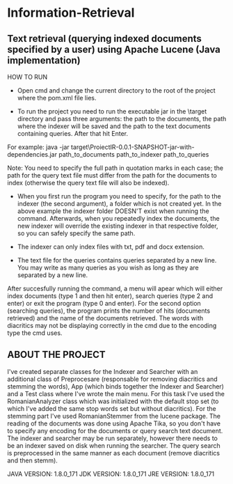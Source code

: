 # Information-Retrieval
## Text retrieval (querying indexed documents specified by a user) using Apache Lucene (Java implementation)


HOW TO RUN

- Open cmd and change the current directory to the root of the project where the pom.xml file lies.

- To run the project you need to run the executable jar in the \target directory
and pass three arguments: the path to the documents, the path where the indexer will be
saved and the path to the text documents containing queries. After that hit Enter.

For example:
java -jar target\ProiectIR-0.0.1-SNAPSHOT-jar-with-dependencies.jar 
path_to_documents path_to_indexer path_to_queries

Note: You need to specify the full path in quotation marks in each case; the path for the
query text file must differ from the path for the documents to index (otherwise the query
text file will also be indexed).

- When you first run the program you need to specify, for the path to the indexer
(the second argument), a folder which is not created yet. In the above example the indexer folder 
DOESN'T exist when running the command. Afterwards, when you repeatedly index the documents, the
new indexer will override the existing indexer in that respective folder, so you can safely
specify the same path.

- The indexer can only index files with txt, pdf and docx extension.

- The text file for the queries contains queries separated by a new line. You may write as many
queries as you wish as long as they are separated by a new line.

After succesfully running the command, a menu will apear which will either index documents (type
1 and then hit enter), search queries (type 2 and enter) or exit the program (type 0 and enter).
For the second option (searching queries), the program prints the number of hits (documents
retrieved) and the name of the documents retrieved.
The words with diacritics may not be displaying correctly in the cmd due to the encoding type
the cmd uses.


## ABOUT THE PROJECT

I've created separate classes for the Indexer and Searcher with an additional class of
Preprocesare (responsable for removing diacritics and stemming the words), App (which binds
together the Indexer and Searcher) and a Test class where I've wrote the main menu.
For this task I've used the RomanianAnalyzer class which was initialized with the default
stop set (to which I've added the same stop words set but without diacritics). For
the stemming part I've used RomanianStemmer from the lucene package. The reading of the
documents was done using Apache Tika, so you don't have to specify any encoding for the 
documents or query search text document.
The indexer and searcher may be run separately, however there needs to be an indexer saved
on disk when running the searcher. The query search is preprocessed in the same manner
as each document (remove diacritics and then stemm).


JAVA VERSION: 1.8.0_171
JDK VERSION: 1.8.0_171
JRE VERSION: 1.8.0_171
